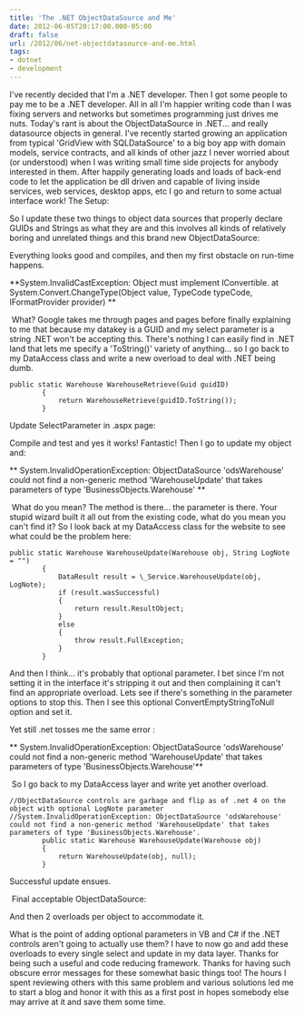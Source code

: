 ```yaml
---
title: 'The .NET ObjectDataSource and Me'
date: 2012-06-05T20:17:00.000-05:00
draft: false
url: /2012/06/net-objectdatasource-and-me.html
tags: 
- dotnet
- development
---
```


I've recently decided that I'm a .NET developer. Then I got some people to pay me to be a .NET developer. All in all I'm happier writing code than I was fixing servers and networks but sometimes programming just drives me nuts. Today's rant is about the ObjectDataSource in .NET... and really datasource objects in general. I've recently started growing an application from typical 'GridView with SQLDataSource' to a big boy app with domain models, service contracts, and all kinds of other jazz I never worried about (or understood) when I was writing small time side projects for anybody interested in them. After happily generating loads and loads of back-end code to let the application be dll driven and capable of living inside services, web services, desktop apps, etc I go and return to some actual interface work! The Setup:  

So I update these two things to object data sources that properly declare GUIDs and Strings as what they are and this involves all kinds of relatively boring and unrelated things and this brand new ObjectDataSource:  

Everything looks good and compiles, and then my first obstacle on run-time happens.   
  
**System.InvalidCastException: Object must implement IConvertible. at System.Convert.ChangeType(Object value, TypeCode typeCode, IFormatProvider provider) **  
  
 What? Google takes me through pages and pages before finally explaining to me that because my datakey is a GUID and my select parameter is a string .NET won't be accepting this. There's nothing I can easily find in .NET land that lets me specify a 'ToString()' variety of anything... so I go back to my DataAccess class and write a new overload to deal with .NET being dumb.  
  
```
public static Warehouse WarehouseRetrieve(Guid guidID)
        {
            return WarehouseRetrieve(guidID.ToString());
        }

```  
Update SelectParameter in .aspx page:  

Compile and test and yes it works! Fantastic! Then I go to update my object and:  
  
** System.InvalidOperationException: ObjectDataSource 'odsWarehouse' could not find a non-generic method 'WarehouseUpdate' that takes parameters of type 'BusinessObjects.Warehouse' **  
  
 What do you mean? The method is there... the parameter is there. Your stupid wizard built it all out from the existing code, what do you mean you can't find it? So I look back at my DataAccess class for the website to see what could be the problem here:  
  
```
public static Warehouse WarehouseUpdate(Warehouse obj, String LogNote = "")
        {
            DataResult result = \_Service.WarehouseUpdate(obj, LogNote);
            if (result.wasSuccessful)
            {
                return result.ResultObject;
            }
            else
            {
                throw result.FullException;
            }
        } 
```  
And then I think... it's probably that optional parameter. I bet since I'm not setting it in the interface it's stripping it out and then complaining it can't find an appropriate overload. Lets see if there's something in the parameter options to stop this. Then I see this optional ConvertEmptyStringToNull option and set it.  

Yet still .net tosses me the same error :  
  
** System.InvalidOperationException: ObjectDataSource 'odsWarehouse' could not find a non-generic method 'WarehouseUpdate' that takes parameters of type 'BusinessObjects.Warehouse'**  
  
 So I go back to my DataAccess layer and write yet another overload.  
  
```
//ObjectDataSource controls are garbage and flip as of .net 4 on the object with optional LogNote parameter
//System.InvalidOperationException: ObjectDataSource 'odsWarehouse' could not find a non-generic method 'WarehouseUpdate' that takes parameters of type 'BusinessObjects.Warehouse'.
        public static Warehouse WarehouseUpdate(Warehouse obj)
        {
            return WarehouseUpdate(obj, null);
        }

```  
Successful update ensues.  
  
 Final acceptable ObjectDataSource:  

And then 2 overloads per object to accommodate it.  
  
What is the point of adding optional parameters in VB and C# if the .NET controls aren't going to actually use them? I have to now go and add these overloads to every single select and update in my data layer. Thanks for being such a useful and code reducing framework. Thanks for having such obscure error messages for these somewhat basic things too! The hours I spent reviewing others with this same problem and various solutions led me to start a blog and honor it with this as a first post in hopes somebody else may arrive at it and save them some time.